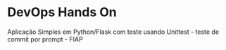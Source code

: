 # DevOps Hands On
Aplicação Simples em Python/Flask com teste usando Unittest - teste de commit por prompt  - FIAP
